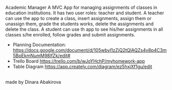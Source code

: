 Academic Manager
A MVC App for managing assignments of classes in education institutions. It has two user roles: teacher and student. A teacher can use the app to create a class, insert assignments, assign them or unassign them, grade the students works, delete the assignments and delete the class. A student can use th app to see his/her assignments in all classes s/he enrolled, follow grades and submit assignments.
* Planning Documentation:
https://docs.google.com/document/d/105wbvl1zZjQ2tQlAQZs4v8p4C3m5BpEkmNumM98lfZk/edit#
* Trello Board
https://trello.com/b/wJoYHchP/myhomework-app
* Table Diagram
https://app.creately.com/diagram/ez5hxjXf1gu/edit
<br/>
made by Dinara Abakirova
